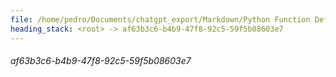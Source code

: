 ```yaml
---
file: /home/pedro/Documents/chatgpt_export/Markdown/Python Function Definitions Query.md
heading_stack: <root> -> af63b3c6-b4b9-47f8-92c5-59f5b08603e7
---
```

###### af63b3c6-b4b9-47f8-92c5-59f5b08603e7
